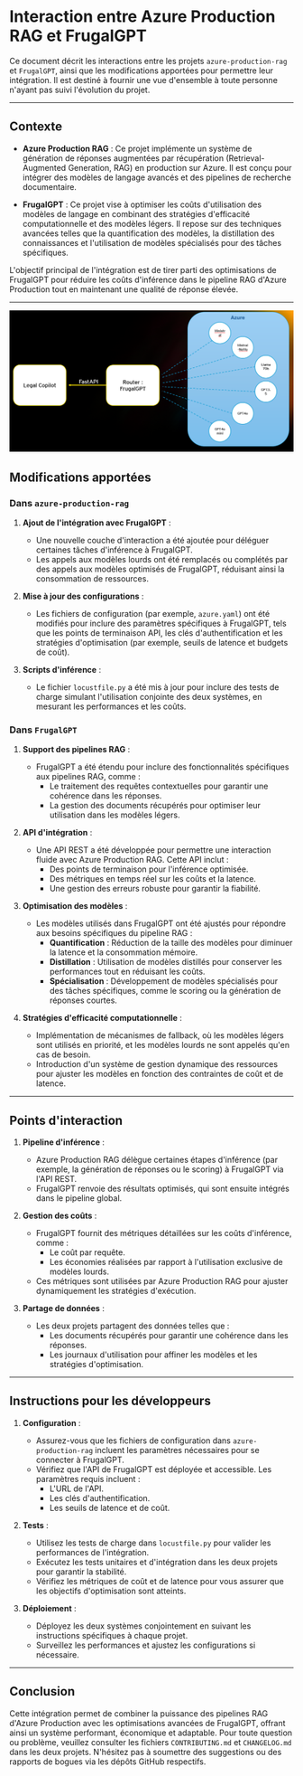 # Interaction entre Azure Production RAG et FrugalGPT

Ce document décrit les interactions entre les projets `azure-production-rag` et `FrugalGPT`, ainsi que les modifications apportées pour permettre leur intégration. Il est destiné à fournir une vue d'ensemble à toute personne n'ayant pas suivi l'évolution du projet.

---

## Contexte

- **Azure Production RAG** : Ce projet implémente un système de génération de réponses augmentées par récupération (Retrieval-Augmented Generation, RAG) en production sur Azure. Il est conçu pour intégrer des modèles de langage avancés et des pipelines de recherche documentaire.

- **FrugalGPT** : Ce projet vise à optimiser les coûts d'utilisation des modèles de langage en combinant des stratégies d'efficacité computationnelle et des modèles légers. Il repose sur des techniques avancées telles que la quantification des modèles, la distillation des connaissances et l'utilisation de modèles spécialisés pour des tâches spécifiques.

L'objectif principal de l'intégration est de tirer parti des optimisations de FrugalGPT pour réduire les coûts d'inférence dans le pipeline RAG d'Azure Production tout en maintenant une qualité de réponse élevée.

---

![Env](./image/archi.png)

## Modifications apportées

### Dans `azure-production-rag`

1. **Ajout de l'intégration avec FrugalGPT** :
   - Une nouvelle couche d'interaction a été ajoutée pour déléguer certaines tâches d'inférence à FrugalGPT.
   - Les appels aux modèles lourds ont été remplacés ou complétés par des appels aux modèles optimisés de FrugalGPT, réduisant ainsi la consommation de ressources.

2. **Mise à jour des configurations** :
   - Les fichiers de configuration (par exemple, `azure.yaml`) ont été modifiés pour inclure des paramètres spécifiques à FrugalGPT, tels que les points de terminaison API, les clés d'authentification et les stratégies d'optimisation (par exemple, seuils de latence et budgets de coût).

3. **Scripts d'inférence** :
   - Le fichier `locustfile.py` a été mis à jour pour inclure des tests de charge simulant l'utilisation conjointe des deux systèmes, en mesurant les performances et les coûts.

### Dans `FrugalGPT`

1. **Support des pipelines RAG** :
   - FrugalGPT a été étendu pour inclure des fonctionnalités spécifiques aux pipelines RAG, comme :
     - Le traitement des requêtes contextuelles pour garantir une cohérence dans les réponses.
     - La gestion des documents récupérés pour optimiser leur utilisation dans les modèles légers.

2. **API d'intégration** :
   - Une API REST a été développée pour permettre une interaction fluide avec Azure Production RAG. Cette API inclut :
     - Des points de terminaison pour l'inférence optimisée.
     - Des métriques en temps réel sur les coûts et la latence.
     - Une gestion des erreurs robuste pour garantir la fiabilité.

3. **Optimisation des modèles** :
   - Les modèles utilisés dans FrugalGPT ont été ajustés pour répondre aux besoins spécifiques du pipeline RAG :
     - **Quantification** : Réduction de la taille des modèles pour diminuer la latence et la consommation mémoire.
     - **Distillation** : Utilisation de modèles distillés pour conserver les performances tout en réduisant les coûts.
     - **Spécialisation** : Développement de modèles spécialisés pour des tâches spécifiques, comme le scoring ou la génération de réponses courtes.

4. **Stratégies d'efficacité computationnelle** :
   - Implémentation de mécanismes de fallback, où les modèles légers sont utilisés en priorité, et les modèles lourds ne sont appelés qu'en cas de besoin.
   - Introduction d'un système de gestion dynamique des ressources pour ajuster les modèles en fonction des contraintes de coût et de latence.

---

## Points d'interaction

1. **Pipeline d'inférence** :
   - Azure Production RAG délègue certaines étapes d'inférence (par exemple, la génération de réponses ou le scoring) à FrugalGPT via l'API REST.
   - FrugalGPT renvoie des résultats optimisés, qui sont ensuite intégrés dans le pipeline global.

2. **Gestion des coûts** :
   - FrugalGPT fournit des métriques détaillées sur les coûts d'inférence, comme :
     - Le coût par requête.
     - Les économies réalisées par rapport à l'utilisation exclusive de modèles lourds.
   - Ces métriques sont utilisées par Azure Production RAG pour ajuster dynamiquement les stratégies d'exécution.

3. **Partage de données** :
   - Les deux projets partagent des données telles que :
     - Les documents récupérés pour garantir une cohérence dans les réponses.
     - Les journaux d'utilisation pour affiner les modèles et les stratégies d'optimisation.

---

## Instructions pour les développeurs

1. **Configuration** :
   - Assurez-vous que les fichiers de configuration dans `azure-production-rag` incluent les paramètres nécessaires pour se connecter à FrugalGPT.
   - Vérifiez que l'API de FrugalGPT est déployée et accessible. Les paramètres requis incluent :
     - L'URL de l'API.
     - Les clés d'authentification.
     - Les seuils de latence et de coût.

2. **Tests** :
   - Utilisez les tests de charge dans `locustfile.py` pour valider les performances de l'intégration.
   - Exécutez les tests unitaires et d'intégration dans les deux projets pour garantir la stabilité.
   - Vérifiez les métriques de coût et de latence pour vous assurer que les objectifs d'optimisation sont atteints.

3. **Déploiement** :
   - Déployez les deux systèmes conjointement en suivant les instructions spécifiques à chaque projet.
   - Surveillez les performances et ajustez les configurations si nécessaire.

---

## Conclusion

Cette intégration permet de combiner la puissance des pipelines RAG d'Azure Production avec les optimisations avancées de FrugalGPT, offrant ainsi un système performant, économique et adaptable. Pour toute question ou problème, veuillez consulter les fichiers `CONTRIBUTING.md` et `CHANGELOG.md` dans les deux projets. N'hésitez pas à soumettre des suggestions ou des rapports de bogues via les dépôts GitHub respectifs.